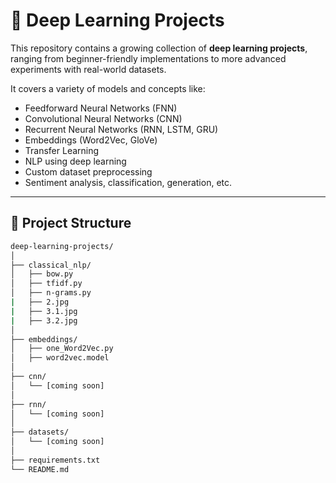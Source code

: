 # 🧠 Deep Learning Projects

This repository contains a growing collection of **deep learning projects**, ranging from beginner-friendly implementations to more advanced experiments with real-world datasets.

It covers a variety of models and concepts like:

- Feedforward Neural Networks (FNN)
- Convolutional Neural Networks (CNN)
- Recurrent Neural Networks (RNN, LSTM, GRU)
- Embeddings (Word2Vec, GloVe)
- Transfer Learning
- NLP using deep learning
- Custom dataset preprocessing
- Sentiment analysis, classification, generation, etc.

---

## 📁 Project Structure

```bash
deep-learning-projects/
│
├── classical_nlp/
│   ├── bow.py
│   ├── tfidf.py
│   ├── n-grams.py
|   ├── 2.jpg
|   ├── 3.1.jpg
|   ├── 3.2.jpg
│
├── embeddings/
│   ├── one_Word2Vec.py
│   ├── word2vec.model
│
├── cnn/
│   └── [coming soon]
│
├── rnn/
│   └── [coming soon]
│
├── datasets/
│   └── [coming soon] 
│
├── requirements.txt
└── README.md
